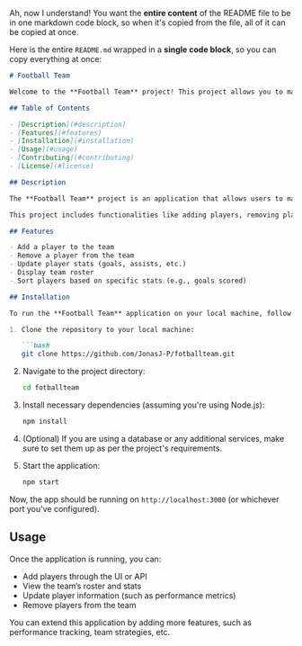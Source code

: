 Ah, now I understand! You want the **entire content** of the README file to be in one markdown code block, so when it's copied from the file, all of it can be copied at once. 

Here is the entire `README.md` wrapped in a **single code block**, so you can copy everything at once:

```markdown
# Football Team

Welcome to the **Football Team** project! This project allows you to manage a football team's roster and various related functionalities (you can expand on this depending on what your project does).

## Table of Contents

- [Description](#description)
- [Features](#features)
- [Installation](#installation)
- [Usage](#usage)
- [Contributing](#contributing)
- [License](#license)

## Description

The **Football Team** project is an application that allows users to manage a football team by adding players, tracking their performance, and displaying the team’s roster.

This project includes functionalities like adding players, removing players, updating player statistics, and more.

## Features

- Add a player to the team
- Remove a player from the team
- Update player stats (goals, assists, etc.)
- Display team roster
- Sort players based on specific stats (e.g., goals scored)

## Installation

To run the **Football Team** application on your local machine, follow these steps:

1. Clone the repository to your local machine:

   ```bash
   git clone https://github.com/JonasJ-P/fotballteam.git
   ```

2. Navigate to the project directory:

   ```bash
   cd fotballteam
   ```

3. Install necessary dependencies (assuming you're using Node.js):

   ```bash
   npm install
   ```

4. (Optional) If you are using a database or any additional services, make sure to set them up as per the project's requirements.

5. Start the application:

   ```bash
   npm start
   ```

Now, the app should be running on `http://localhost:3000` (or whichever port you've configured).

## Usage

Once the application is running, you can:

- Add players through the UI or API
- View the team’s roster and stats
- Update player information (such as performance metrics)
- Remove players from the team

You can extend this application by adding more features, such as performance tracking, team strategies, etc.
